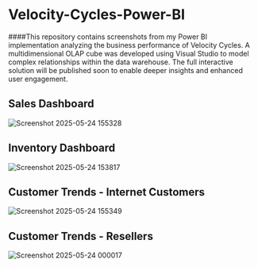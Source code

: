 # Velocity-Cycles-Power-BI
####This repository contains screenshots from my Power BI implementation analyzing the business performance of Velocity Cycles. A multidimensional OLAP cube was developed using Visual Studio to model complex relationships within the data warehouse. The full interactive solution will be published soon to enable deeper insights and enhanced user engagement.

## Sales Dashboard
![Screenshot 2025-05-24 155328](https://github.com/user-attachments/assets/3fbb640d-e72e-4096-baae-0281bfc2412c)

## Inventory Dashboard
![Screenshot 2025-05-24 153817](https://github.com/user-attachments/assets/1db20c84-136e-46c1-9bb4-54ff6eb087df)

## Customer Trends - Internet Customers
![Screenshot 2025-05-24 155349](https://github.com/user-attachments/assets/35fda157-ee1e-4dc9-a066-df48271af7a6)

## Customer Trends - Resellers
![Screenshot 2025-05-24 000017](https://github.com/user-attachments/assets/2523fcfd-8fde-4dc7-8abe-3ddd57e18923)


